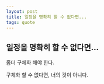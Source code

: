 ```yaml
---
layout: post
title: 일정을 명확히 할 수 없다면...
tags: quote
---
```


## 일정을 명확히 할 수 없다면...

  좀더 구체화 해야 한다.
  
  구체화 할 수 없다면, 너의 것이 아니다.
